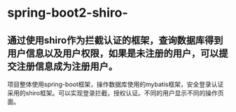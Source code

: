 # spring-boot2-shiro-
通过使用shiro作为拦截认证的框架，查询数据库得到用户信息以及用户权限，如果是未注册的用户，可以提交注册信息成为注册用户。
----
项目整体使用spring-boot框架，操作数据库使用的mybatis框架，安全登录认证采用的shiro框架。可以实现登录拦截，授权认证。不同的用户显示不同的操作页面。
